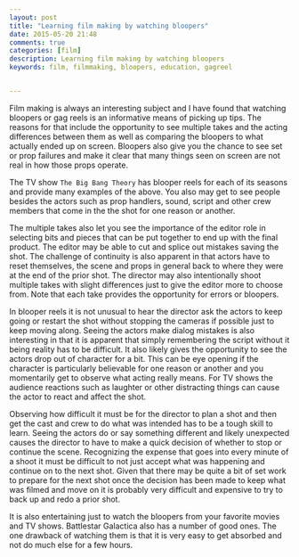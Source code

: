 ```yaml
---
layout: post
title: "Learning film making by watching bloopers"
date: 2015-05-20 21:48
comments: true
categories: [film]
description: Learning film making by watching bloopers
keywords: film, filmmaking, bloopers, education, gagreel


---
```

Film making is always an interesting subject and I have found that watching bloopers or gag reels is an informative means of picking up tips.
The reasons for that include the opportunity to see multiple takes and the acting differences between them as well as comparing the bloopers to what actually ended up on screen.
Bloopers also give you the chance to see set or prop failures and make it clear that many things seen on screen are not real in how those props operate.

The TV show `The Big Bang Theory` has blooper reels for each of its seasons and provide many examples of the above.
You also may get to see people besides the actors such as prop handlers, sound, script and other crew members that come in the the shot for one reason or another.

The multiple takes also let you see the importance of the editor role in selecting bits and pieces that can be put together to end up with the final product.
The editor may be able to cut and splice out mistakes saving the shot.
The challenge of continuity is also apparent in that actors have to reset themselves, the scene and props in general back to where they were at the end of the prior shot.
The director may also intentionally shoot multiple takes with slight differences just to give the editor more to choose from.
Note that each take provides the opportunity for errors or bloopers.

In blooper reels it is not unusual to hear the director ask the actors to keep going or restart the shot without stopping the cameras if possible just to keep moving along.
Seeing the actors make dialog mistakes is also interesting in that it is apparent that simply remembering the script without it being reality has to be difficult.
It also likely gives the opportunity to see the actors drop out of character for a bit.
This can be eye opening if the character is particularly believable for one reason or another and you momentarily get to observe what acting really means.
For TV shows the audience reactions such as laughter or other distracting things can cause the actor to react and affect the shot.

Observing how difficult it must be for the director to plan a shot and then get the cast and crew to do what was intended has to be a tough skill to learn.
Seeing the actors do or say something different and likely unexpected causes the director to have to make a quick decision of whether to stop or continue the scene.
Recognizing the expense that goes into every minute of a shoot it must be difficult to not just accept what was happening and continue on to the next shot.
Given that there may be quite a bit of set work to prepare for the next shot once the decision has been made to keep what was filmed and move on it is probably very difficult and expensive to try to back up and redo a prior shot.

It is also entertaining just to watch the bloopers from your favorite movies and TV shows. Battlestar Galactica also has a number of good ones.
The one drawback of watching them is that it is very easy to get absorbed and not do much else for a few hours.

